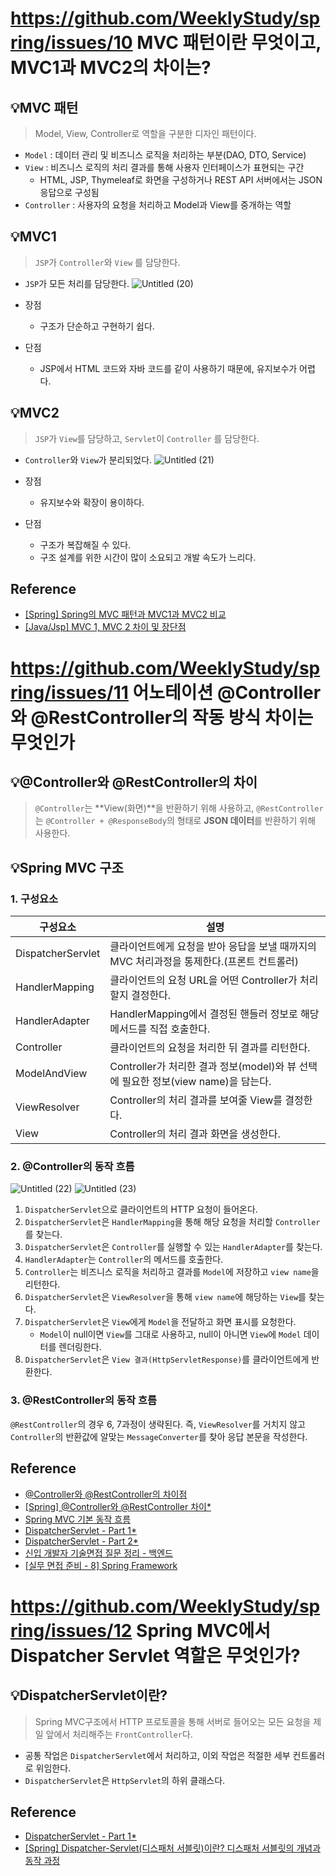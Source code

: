 # https://github.com/WeeklyStudy/spring/issues/10 MVC 패턴이란 무엇이고, MVC1과 MVC2의 차이는?

## 💡MVC 패턴

> Model, View, Controller로 역할을 구분한 디자인 패턴이다.
> 
- `Model` : 데이터 관리 및 비즈니스 로직을 처리하는 부분(DAO, DTO, Service)
- `View` : 비즈니스 로직의 처리 결과를 통해 사용자 인터페이스가 표현되는 구간
    - HTML, JSP, Thymeleaf로 화면을 구성하거나 REST API 서버에서는 JSON 응답으로 구성됨
- `Controller` : 사용자의 요청을 처리하고 Model과 View를 중개하는 역할

## 💡MVC1

> `JSP`가 `Controller`와 `View` 를 담당한다.
> 
- `JSP`가 모든 처리를 담당한다.
![Untitled (20)](https://github.com/WeeklyStudy/spring/assets/48237976/ff5a93c3-7dd3-4a89-b337-0ec00e8a24e8)

- 장점
    - 구조가 단순하고 구현하기 쉽다.
- 단점
    - JSP에서 HTML 코드와 자바 코드를 같이 사용하기 때문에, 유지보수가 어렵다.

## 💡MVC2

> `JSP`가  `View`를 담당하고, `Servlet`이 `Controller` 를 담당한다.
> 
- `Controller`와 `View`가 분리되었다.
![Untitled (21)](https://github.com/WeeklyStudy/spring/assets/48237976/bd9459cb-dff8-4fe7-9c2a-8fb58353db6b)


- 장점
    - 유지보수와 확장이 용이하다.
- 단점
    - 구조가 복잡해질 수 있다.
    - 구조 설계를 위한 시간이 많이 소요되고 개발 속도가 느리다.

## Reference

- [[Spring] Spring의 MVC 패턴과 MVC1과 MVC2 비교](https://chanhuiseok.github.io/posts/spring-3/)
- [[Java/Jsp] MVC 1, MVC 2 차이 및 장단점](https://onejuny.tistory.com/entry/JavaJsp-MVC-1-MVC-2-%EC%B0%A8%EC%9D%B4-%EB%B0%8F-%EC%9E%A5%EB%8B%A8%EC%A0%90)

# https://github.com/WeeklyStudy/spring/issues/11 어노테이션 @Controller와 @RestController의 작동 방식 차이는 무엇인가

## 💡@Controller와 @RestController의 차이

> `@Controller`는 **View(화면)**을 반환하기 위해 사용하고, `@RestController`는 `@Controller + @ResponseBody`의 형태로 **JSON 데이터**를 반환하기 위해 사용한다.
> 

## 💡Spring MVC 구조

### 1. 구성요소

| 구성요소 | 설명 |
| --- | --- |
| DispatcherServlet | 클라이언트에게 요청을 받아 응답을 보낼 때까지의 MVC 처리과정을 통제한다.(프론트 컨트롤러) |
| HandlerMapping | 클라이언트의 요청 URL을 어떤 Controller가 처리할지 결정한다. |
| HandlerAdapter | HandlerMapping에서 결정된 핸들러 정보로 해당 메서드를 직접 호출한다. |
| Controller | 클라이언트의 요청을 처리한 뒤 결과를 리턴한다. |
| ModelAndView | Controller가 처리한 결과 정보(model)와 뷰 선택에 필요한 정보(view name)을 담는다. |
| ViewResolver | Controller의 처리 결과를 보여줄 View를 결정한다. |
| View | Controller의 처리 결과 화면을 생성한다. |

### 2. @Controller의 동작 흐름
![Untitled (22)](https://github.com/WeeklyStudy/spring/assets/48237976/5327e8ca-df53-43e3-aeb4-7b24cc929d42)
![Untitled (23)](https://github.com/WeeklyStudy/spring/assets/48237976/56f6c103-93f8-4f29-9acf-cf97957148e9)

1. `DispatcherServlet`으로 클라이언트의 HTTP 요청이 들어온다.
2. `DispatcherServlet`은 `HandlerMapping`을 통해 해당 요청을 처리할 `Controller`를 찾는다.
3. `DispatcherServlet`은 `Controller`를 실행할 수 있는 `HandlerAdapter`를 찾는다.
4. `HandlerAdapter`는 `Controller`의 메서드를 호출한다.
5. `Controller`는 비즈니스 로직을 처리하고 결과를 `Model`에 저장하고 `view name`을 리턴한다.
6. `DispatcherServlet`은 `ViewResolver`을 통해 `view name`에 해당하는 `View`를 찾는다.
7. `DispatcherServlet`은 `View`에게 `Model`을 전달하고 화면 표시를 요청한다.
    - `Model`이 null이면 `View`를 그대로 사용하고, null이 아니면 `View`에 `Model` 데이터를 렌더링한다.
8. `DispatcherServlet`은 `View 결과(HttpServletResponse)`를 클라이언트에게 반환한다.

### 3. @RestController의 동작 흐름

`@RestController`의 경우 6, 7과정이 생략된다. 즉, `ViewResolver`를 거치지 않고 `Controller`의 반환값에 알맞는 `MessageConverter`를 찾아 응답 본문을 작성한다.

## Reference

- [@Controller와 @RestController의 차이점](https://dncjf64.tistory.com/288)
- [[Spring] @Controller와 @RestController 차이*](https://mangkyu.tistory.com/49)
- [Spring MVC 기본 동작 흐름](https://codingnotes.tistory.com/28)
- [DispatcherServlet - Part 1*](https://tecoble.techcourse.co.kr/post/2021-06-25-dispatcherservlet-part-1/)
- [DispatcherServlet - Part 2*](https://tecoble.techcourse.co.kr/post/2021-07-15-dispatcherservlet-part-2/)
- [신입 개발자 기술면접 질문 정리 - 백엔드](https://dev-coco.tistory.com/163)
- [[실무 면접 준비 - 8] Spring Framework](https://imbf.github.io/interview/2021/03/06/NAVER-Practical-Interview-Preparation-8.html)

# https://github.com/WeeklyStudy/spring/issues/12 Spring MVC에서 Dispatcher Servlet 역할은 무엇인가?

## 💡DispatcherServlet이란?

> Spring MVC구조에서 HTTP 프로토콜을 통해 서버로 들어오는 모든 요청을 제일 앞에서 처리해주는 `FrontController`다.
> 
- 공통 작업은 `DispatcherServlet`에서 처리하고, 이외 작업은 적절한 세부 컨트롤러로 위임한다.
- `DispatcherServlet`은 `HttpServlet`의 하위 클래스다.

## Reference

- [DispatcherServlet - Part 1*](https://tecoble.techcourse.co.kr/post/2021-06-25-dispatcherservlet-part-1/)
- [[Spring] Dispatcher-Servlet(디스패처 서블릿)이란? 디스패처 서블릿의 개념과 동작 과정](https://mangkyu.tistory.com/18)
